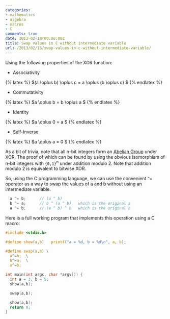 ```yaml
---
categories:
- mathematics
- algebra
- macros
- C
comments: true
date: 2013-02-18T00:00:00Z
title: Swap values in C without intermediate variable
url: /2013/02/18/swap-values-in-c-without-intermediate-variable/
---
```


Using the following properties of the XOR function:

 - Associativity

{% latex %}
  $(a \oplus b) \oplus c =  a \oplus (b \oplus c) $
{% endlatex %}

 - Commutativity

{% latex %}
  $a \oplus b =  b \oplus a $
{% endlatex %}

- Identity

{% latex %}
  $a \oplus 0 = a $
{% endlatex %}

- Self-Inverse

{% latex %}
  $a \oplus a = 0 $
{% endlatex %}

As a bit of trivia, note that all n-bit integers form an [Abelian Group](http://en.wikipedia.org/wiki/Abelian_group) under XOR. The proof of which can be found by using the obvious isomorphism of n-bit integers with `{0,1}`<sup>n</sup> under addition modulo 2. Note that addition modulo 2 is equivalent to bitwise XOR.

So, using the C programming language, we can use the convenient `^=` operator as a way to swap the values of a and b without using an intermediate variable.

```c
  a ^= b;      // (a ^ b)
  b ^= a;      // b ^ (a ^ b)   which is the original a
  a ^= b;      // (a ^ b) ^ b   which is the original b
```

Here is a full working program that implements this operation using a C macro:

```c
#include <stdio.h>

#define show(a,b)	printf("a = %d, b = %d\n", a, b);

#define swap(a,b) \
  a^=b;  \
  b^=a;  \
  a^=b;

int main(int argc, char *argv[]) {
  int a = 3, b = 5;
  show(a,b);

  swap(a,b);

  show(a,b);
  return 0;
}
```



